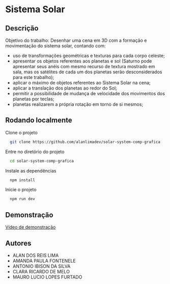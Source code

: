 ﻿# Sistema Solar

## Descrição

Objetivo do trabalho: Desenhar uma cena em 3D com a formação e
movimentação do sistema solar, contando com:

- uso de transformações geométricas e texturas para cada corpo celeste;
- apresentar os objetos referentes aos planetas e sol (Saturno pode
  apresentar seus anéis com mesmo recurso de textura mostrado em sala, mas os
  satélites de cada um dos planetas serão desconsiderados para este trabalho);
- aplicar o máximo de objetos referentes ao Sistema Solar na cena;
- aplicar a translação dos planetas ao redor do Sol;
- permitir a possibilidade de mudança de velocidade dos movimentos dos
  planetas por teclas;
- planetas realizarem a própria rotação em torno de si mesmos;

## Rodando localmente

Clone o projeto

```bash
  git clone https://github.com/alanlimadev/solar-system-comp-grafica
```

Entre no diretório do projeto

```bash
  cd solar-system-comp-grafica
```

Instale as dependências

```bash
  npm install
```

Inicie o projeto

```bash
  npm run dev
```

## Demonstração

[Vídeo de demonstração](https://youtu.be/-TVXDjEEuYQ)

## Autores

- ALAN DOS REIS LIMA
- AMANDA PAULA FONTENELE
- ANTONIO IBISON DA SILVA
- CLARA RICARDO DE MELO
- MAURO LUCIO LOPES FURTADO
